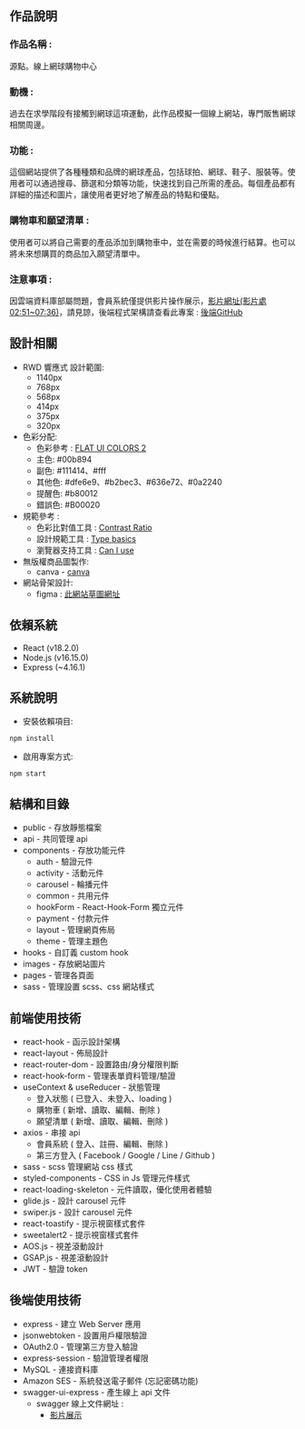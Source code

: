 ## 作品說明

### 作品名稱 :  
源點。線上網球購物中心

### 動機 :
過去在求學階段有接觸到網球這項運動，此作品模擬一個線上網站，專門販售網球相關周邊。

### 功能 :
 這個網站提供了各種種類和品牌的網球產品，包括球拍、網球、鞋子、服裝等。使用者可以通過搜尋、篩選和分類等功能，快速找到自己所需的產品。每個產品都有詳細的描述和圖片，讓使用者更好地了解產品的特點和優點。
 
### 購物車和願望清單 :
使用者可以將自己需要的產品添加到購物車中，並在需要的時候進行結算。也可以將未來想購買的商品加入願望清單中。

### 注意事項 : 
因雲端資料庫部屬問題，會員系統僅提供影片操作展示，[影片網址(影片處02:51~07:36)](https://www.awesomescreenshot.com/video/16283160)，請見諒，後端程式架構請查看此專案 : [後端GitHub](https://github.com/ben0588/node_shopping_site)

## 設計相關
-  RWD 響應式 設計範圍:  
    - 1140px
    - 768px
    - 568px
    - 414px
    - 375px
    - 320px
- 色彩分配:
    - 色彩參考 : [FLAT UI COLORS 2](https://flatuicolors.com/)
    - 主色: #00b894
    - 副色: #111414、#fff
    - 其他色: #dfe6e9、#b2bec3、#636e72、#0a2240
    - 提醒色: #b80012
    - 錯誤色: #B00020
- 規範參考 : 
    - 色彩比對值工具 : [Contrast Ratio](https://www.weiyuan.com.tw/contrast_ratio)
    - 設計規範工具 : [Type basics](https://www.ibm.com/design/language/typography/type-basics/#flush-left)
    - 瀏覽器支持工具 : [Can I use](https://caniuse.com/)
- 無版權商品圖製作:
    - canva - [canva](https://www.canva.com/)
- 網站骨架設計:
    - figma : [此網站草圖網址](https://www.figma.com/file/2hTJystLtWwzgA8L0AILYm/Ben--Shopping-%E8%B3%BC%E7%89%A9%E7%B6%B2%E7%AB%99%E7%B7%9A%E6%90%9E%E8%8D%89%E5%9C%96)

## 依賴系統

- React (v18.2.0)
- Node.js (v16.15.0)
- Express (~4.16.1)

## 系統說明
- 安裝依賴項目:
```
npm install
```
- 啟用專案方式:
```
npm start
```
    
## 結構和目錄

-   public - 存放靜態檔案
-   api - 共同管理 api
-   components - 存放功能元件
    -   auth - 驗證元件
    -   activity - 活動元件
    -   carousel - 輪播元件
    -   common - 共用元件
    -   hookForm - React-Hook-Form 獨立元件
    -   payment - 付款元件
    -   layout - 管理網頁佈局
    -   theme - 管理主題色
-   hooks - 自訂義 custom hook
-   images - 存放網站圖片
-   pages - 管理各頁面
-   sass - 管理設置 scss、css 網站樣式

## 前端使用技術

-   react-hook - 函示設計架構
-   react-layout - 佈局設計
-   react-router-dom - 設置路由/身分權限判斷
-   react-hook-form - 管理表單資料管理/驗證
-   useContext & useReducer - 狀態管理
    - 登入狀態 ( 已登入、未登入、loading )
    - 購物車 ( 新增、讀取、編輯、刪除 )
    - 願望清單 ( 新增、讀取、編輯、刪除 )
-   axios - 串接 api 
    - 會員系統 ( 登入、註冊、編輯、刪除 )
    - 第三方登入 ( Facebook / Google / Line / Github )
-   sass - scss 管理網站 css 樣式
-   styled-components - CSS in Js 管理元件樣式
-   react-loading-skeleton - 元件讀取，優化使用者體驗
-   glide.js - 設計 carousel 元件
-   swiper.js - 設計 carousel 元件
-   react-toastify - 提示視窗樣式套件
-   sweetalert2 - 提示視窗樣式套件
-   AOS.js - 視差滾動設計
-   GSAP.js - 視差滾動設計
-   JWT - 驗證 token

## 後端使用技術

-   express - 建立 Web Server 應用
-   jsonwebtoken - 設置用戶權限驗證
-   OAuth2.0 - 管理第三方登入驗證
-   express-session - 驗證管理者權限
-   MySQL - 連接資料庫
-   Amazon SES - 系統發送電子郵件 (忘記密碼功能)
-   swagger-ui-express - 產生線上 api 文件
    -   swagger 線上文件網址 :
        - [影片展示](https://www.awesomescreenshot.com/video/16523212)
